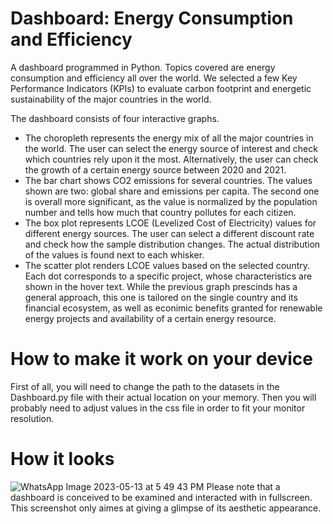 # Dashboard: Energy Consumption and Efficiency
A dashboard programmed in Python. Topics covered are energy consumption and efficiency all over the world. We selected a few Key Performance Indicators (KPIs) to evaluate carbon footprint and energetic sustainability of the major countries in the world.

The dashboard consists of four interactive graphs.
- The choropleth represents the energy mix of all the major countries in the world. The user can select the energy source of interest and check which countries rely upon it the most. Alternatively, the user can check the growth of a certain energy source between 2020 and 2021. 
- The bar chart shows CO2 emissions for several countries. The values shown are two: global share and emissions per capita. The second one is overall more significant, as the value is normalized by the population number and tells how much that country pollutes for each citizen. 
- The box plot represents LCOE (Levelized Cost of Electricity) values for different energy sources. The user can select a different discount rate and check how the sample distribution changes. The actual distribution of the values is found next to each whisker. 
- The scatter plot renders LCOE values based on the selected country. Each dot corresponds to a specific project, whose characteristics are shown in the hover text. While the previous graph prescinds has a general approach, this one is tailored on the single country and its financial ecosystem, as well as econimic benefits granted for renewable energy projects and availability of a certain energy resource.

# How to make it work on your device
First of all, you will need to change the path to the datasets in the Dashboard.py file with their actual location on your memory. Then you will probably need to adjust values in the css file in order to fit your monitor resolution. 

# How it looks
![WhatsApp Image 2023-05-13 at 5 49 43 PM](https://github.com/giorgiodaneri/Dashboard-Energy_Consumption_and_Efficiency/assets/118806991/9cf230ef-9f5d-4ce5-af3d-41e3306d870e)
Please note that a dashboard is conceived to be examined and interacted with in fullscreen. This screenshot only aimes at giving a glimpse of its aesthetic appearance. 
